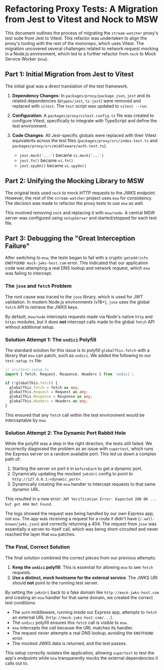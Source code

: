 # Refactoring Proxy Tests: A Migration from Jest to Vitest and Nock to MSW

This document outlines the process of migrating the `stream-watcher` proxy's test suite from Jest to Vitest. This refactor was undertaken to align the proxy's tooling with the rest of the monorepo, which uses Vitest. The migration uncovered several challenges related to network request mocking in a Node.js environment, which led to a further refactor from `nock` to Mock Service Worker (`msw`).

## Part 1: Initial Migration from Jest to Vitest

The initial goal was a direct translation of the test framework.

1.  **Dependency Changes**: In `packages/proxy/package.json`, `jest` and its related dependencies (`@types/jest`, `ts-jest`) were removed and replaced with `vitest`. The `test` script was updated to `vitest --run`.

2.  **Configuration**: A `packages/proxy/vitest.config.ts` file was created to configure Vitest, specifically to integrate with TypeScript and define the test environment.

3.  **Code Changes**: All Jest-specific globals were replaced with their Vitest equivalents across the test files (`packages/proxy/src/index.test.ts` and `packages/proxy/src/middleware/auth.test.ts`).
    *   `jest.mock('...')` became `vi.mock('...')`
    *   `jest.fn()` became `vi.fn()`
    *   `jest.spyOn()` became `vi.spyOn()`

## Part 2: Unifying the Mocking Library to MSW

The original tests used `nock` to mock HTTP requests to the JWKS endpoint. However, the rest of the `stream-watcher` project uses `msw` for consistency. The decision was made to refactor the proxy tests to use `msw` as well.

This involved removing `nock` and replacing it with `msw/node`. A central MSW server was configured using `setupServer` and started/stopped for each test file.

## Part 3: Debugging the "Great Interception Failure"

After switching to `msw`, the tests began to fail with a cryptic `getaddrinfo ENOTFOUND mock-jwks-host.com` error. This indicated that our application code was attempting a real DNS lookup and network request, which `msw` was failing to intercept.

### The `jose` and `fetch` Problem

The root cause was traced to the `jose` library, which is used for JWT validation. In modern Node.js environments (v18+), `jose` uses the global `fetch` API to retrieve the JWKS keys.

By default, `msw/node` intercepts requests made via Node's native `http` and `https` modules, but it does **not** intercept calls made to the global `fetch` API without additional setup.

### Solution Attempt 1: The `undici` Polyfill

The standard solution for this issue is to polyfill `globalThis.fetch` with a library that `msw` can patch, such as `undici`. We added the following to our `test-setup.ts` file:

```typescript
// src/test-setup.ts
import { fetch, Request, Response, Headers } from 'undici';

if (!globalThis.fetch) {
  globalThis.fetch = fetch as any;
  globalThis.Request = Request as any;
  globalThis.Response = Response as any;
  globalThis.Headers = Headers as any;
}
```

This ensured that any `fetch` call within the test environment would be interceptable by `msw`.

### Solution Attempt 2: The Dynamic Port Rabbit Hole

While the polyfill was a step in the right direction, the tests still failed. We incorrectly diagnosed the problem as an issue with `supertest`, which runs the Express server on a random available port. This led us down a complex path of:
1.  Starting the server on port `0` in `beforeEach` to get a dynamic port.
2.  Dynamically updating the mocked `jwksUri` config to point to `http://127.0.0.1:<dynamic_port>`.
3.  Dynamically creating the `msw` handler to intercept requests to that same dynamic URL.

This resulted in a new error: `JWT Verification Error: Expected 200 OK ... but got 404 Not Found`.

The logs showed the request was being handled by our own Express app, not `msw`. The app was receiving a request for a route it didn't have (`/.well-known/jwks.json`) and correctly returning a 404. The request from `jose` was essentially a server-to-itself call, which was being short-circuited and never reached the layer that `msw` patches.

### The Final, Correct Solution

The final solution combined the correct pieces from our previous attempts:

1.  **Keep the `undici` polyfill**. This is essential for allowing `msw` to see `fetch` requests.
2.  **Use a distinct, mock hostname for the external service**. The JWKS URI should **not** point to the running test server.

By setting the `jwksUri` back to a fake domain like `http://mock-jwks-host.com` and creating an `msw` handler for that same domain, we created the correct test conditions:
- The `auth` middleware, running inside our Express app, attempts to `fetch` an external URL (`http://mock-jwks-host.com/...`).
- The `undici` polyfill ensures this `fetch` call is visible to `msw`.
- `msw` intercepts the call because the URL matches its handler.
- The request never attempts a real DNS lookup, avoiding the `ENOTFOUND` error.
- The mocked JWKS data is returned, and the test passes.

This setup correctly isolates the application, allowing `supertest` to test the app's endpoints while `msw` transparently mocks the external dependencies it calls out to. 